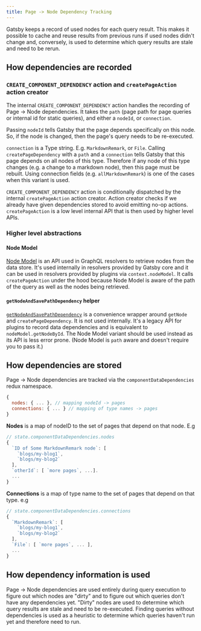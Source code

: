 ```yaml
---
title: Page -> Node Dependency Tracking
---
```


Gatsby keeps a record of used nodes for each query result. This makes it possible to cache and reuse results from previous runs if used nodes didn't change and, conversely, is used to determine which query results are stale and need to be rerun.

## How dependencies are recorded

### `CREATE_COMPONENT_DEPENDENCY` action and `createPageAction` action creator

The internal `CREATE_COMPONENT_DEPENDENCY` action handles the recording of Page -> Node dependencies. It takes the `path` (page path for page queries or internal id for static queries), and either a `nodeId`, or `connection`.

Passing `nodeId` tells Gatsby that the page depends specifically on this node. So, if the node is changed, then the page's query needs to be re-executed.

`connection` is a Type string. E.g. `MarkdownRemark`, or `File`. Calling `createPageDependency` with a `path` and a `connection` tells Gatsby that this page depends on all nodes of this type. Therefore if any node of this type changes (e.g. a change to a markdown node), then this page must be rebuilt. Using connection fields (e.g. `allMarkdownRemark`) is one of the cases when this variant is used.

`CREATE_COMPONENT_DEPENDENCY` action is conditionally dispatched by the internal `createPageAction` action creator. Action creator checks if we already have given dependencies stored to avoid emitting no-op actions. `createPageAction` is a low level internal API that is then used by higher level APIs.

### Higher level abstractions

#### Node Model

[Node Model](/docs/node-model/) is an API used in GraphQL resolvers to retrieve nodes from the data store. It's used internally in resolvers provided by Gatsby core and it can be used in resolvers provided by plugins via `context.nodeModel`. It calls `createPageAction` under the hood because Node Model is aware of the path of the query as well as the nodes being retrieved.

#### `getNodeAndSavePathDependency` helper

[`getNodeAndSavePathDependency`](/docs/node-api-helpers/#getNodeAndSavePathDependency) is a convenience wrapper around `getNode` and `createPageDependency`. It is not used internally. It's a legacy API for plugins to record data dependencies and is equivalent to `nodeModel.getNodeById`. The Node Model variant should be used instead as its API is less error prone. (Node Model is `path` aware and doesn't require you to pass it.)

## How dependencies are stored

Page -> Node dependencies are tracked via the `componentDataDependencies` redux namespace.

```javascript
{
  nodes: { ... }, // mapping nodeId -> pages
  connections: { ... } // mapping of type names -> pages
}
```

**Nodes** is a map of nodeID to the set of pages that depend on that node. E.g

```javascript
// state.componentDataDependencies.nodes
{
  `ID of Some MarkdownRemark node`: [
    `blogs/my-blog1`,
    `blogs/my-blog2`
  ],
  `otherId`: [ `more pages`, ...].
  ...
}
```

**Connections** is a map of type name to the set of pages that depend on that type. e.g

```javascript
// state.componentDataDependencies.connections
{
  `MarkdownRemark`: [
    `blogs/my-blog1`,
    `blogs/my-blog2`
  ],
  `File`: [ `more pages`, ... ],
  ...
}
```

## How dependency information is used

Page -> Node dependencies are used entirely during query execution to figure out which nodes are "dirty" and to figure out which queries don't have any dependencies yet. "Dirty" nodes are used to determine which query results are stale and need to be re-executed. Finding queries without dependencies is used as a heuristic to determine which queries haven't run yet and therefore need to run.
